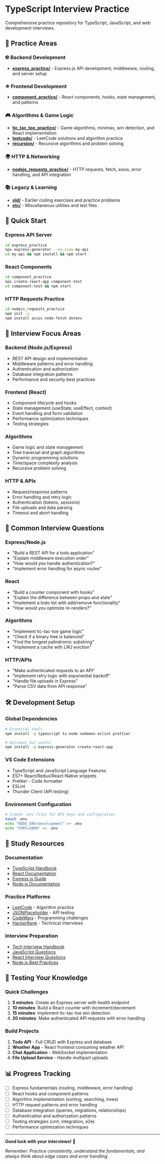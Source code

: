 # TypeScript Interview Practice

Comprehensive practice repository for TypeScript, JavaScript, and web development interviews.

## 📁 Practice Areas

### 🌐 **Backend Development**
- **[express_practice/](./express_practice/)** - Express.js API development, middleware, routing, and server setup

### ⚛️ **Frontend Development** 
- **[component_practice/](./component_practice/)** - React components, hooks, state management, and patterns

### 🎮 **Algorithms & Game Logic**
- **[tic_tac_toe_practice/](./tic_tac_toe_practice/)** - Game algorithms, minimax, win detection, and React implementation
- **[leetcode/](./leetcode/)** - LeetCode solutions and algorithm practice
- **[recursion/](./recursion/)** - Recursive algorithms and problem solving

### 🌍 **HTTP & Networking**
- **[nodejs_requests_practice/](./nodejs_requests_practice/)** - HTTP requests, fetch, axios, error handling, and API integration

### 📚 **Legacy & Learning**
- **[old/](./old/)** - Earlier coding exercises and practice problems
- **[etc/](./etc/)** - Miscellaneous utilities and test files

## 🚀 Quick Start

### Express API Server
```bash
cd express_practice
npx express-generator --no-view my-api
cd my-api && npm install && npm start
```

### React Components
```bash
cd component_practice  
npx create-react-app component-test
cd component-test && npm start
```

### HTTP Requests Practice
```bash
cd nodejs_requests_practice
npm init -y
npm install axios node-fetch dotenv
```

## 🧠 Interview Focus Areas

### **Backend (Node.js/Express)**
- REST API design and implementation
- Middleware patterns and error handling
- Authentication and authorization
- Database integration patterns
- Performance and security best practices

### **Frontend (React)**
- Component lifecycle and hooks
- State management (useState, useEffect, context)
- Event handling and form validation
- Performance optimization techniques
- Testing strategies

### **Algorithms**
- Game logic and state management
- Tree traversal and graph algorithms
- Dynamic programming solutions
- Time/space complexity analysis
- Recursive problem solving

### **HTTP & APIs**
- Request/response patterns
- Error handling and retry logic
- Authentication (tokens, sessions)
- File uploads and data parsing
- Timeout and abort handling

## 🎯 Common Interview Questions

### Express/Node.js
- "Build a REST API for a todo application"
- "Explain middleware execution order"
- "How would you handle authentication?"
- "Implement error handling for async routes"

### React
- "Build a counter component with hooks"
- "Explain the difference between props and state"
- "Implement a todo list with add/remove functionality"
- "How would you optimize re-renders?"

### Algorithms
- "Implement tic-tac-toe game logic"
- "Check if a binary tree is balanced"
- "Find the longest palindromic substring"
- "Implement a cache with LRU eviction"

### HTTP/APIs
- "Make authenticated requests to an API"
- "Implement retry logic with exponential backoff"
- "Handle file uploads in Express"
- "Parse CSV data from API response"

## 🛠️ Development Setup

### Global Dependencies
```bash
# Essential tools
npm install -g typescript ts-node nodemon eslint prettier

# Optional but useful
npm install -g express-generator create-react-app
```

### VS Code Extensions
- TypeScript and JavaScript Language Features
- ES7+ React/Redux/React-Native snippets
- Prettier - Code formatter
- ESLint
- Thunder Client (API testing)

### Environment Configuration
```bash
# Create .env files for API keys and configuration
touch .env
echo "NODE_ENV=development" >> .env
echo "PORT=3000" >> .env
```

## 📖 Study Resources

### Documentation
- [TypeScript Handbook](https://www.typescriptlang.org/docs/)
- [React Documentation](https://react.dev/)
- [Express.js Guide](https://expressjs.com/en/guide/routing.html)
- [Node.js Documentation](https://nodejs.org/en/docs/)

### Practice Platforms
- [LeetCode](https://leetcode.com/) - Algorithm practice
- [JSONPlaceholder](https://jsonplaceholder.typicode.com/) - API testing
- [CodeWars](https://www.codewars.com/) - Programming challenges
- [HackerRank](https://www.hackerrank.com/) - Technical interviews

### Interview Preparation
- [Tech Interview Handbook](https://github.com/yangshun/tech-interview-handbook)
- [JavaScript Questions](https://github.com/lydiahallie/javascript-questions)
- [React Interview Questions](https://github.com/sudheerj/reactjs-interview-questions)
- [Node.js Best Practices](https://github.com/goldbergyoni/nodebestpractices)

## 🎪 Testing Your Knowledge

### Quick Challenges
1. **5 minutes**: Create an Express server with health endpoint
2. **10 minutes**: Build a React counter with increment/decrement
3. **15 minutes**: Implement tic-tac-toe win detection
4. **20 minutes**: Make authenticated API requests with error handling

### Build Projects
1. **Todo API** - Full CRUD with Express and database
2. **Weather App** - React frontend consuming weather API  
3. **Chat Application** - WebSocket implementation
4. **File Upload Service** - Handle multipart uploads

## 📊 Progress Tracking

- [ ] Express fundamentals (routing, middleware, error handling)
- [ ] React hooks and component patterns
- [ ] Algorithm implementation (sorting, searching, trees)
- [ ] HTTP request patterns and error handling
- [ ] Database integration (queries, migrations, relationships)
- [ ] Authentication and authorization patterns
- [ ] Testing strategies (unit, integration, e2e)
- [ ] Performance optimization techniques

---

**Good luck with your interviews!** 🚀

*Remember: Practice consistently, understand the fundamentals, and always think about edge cases and error handling.*